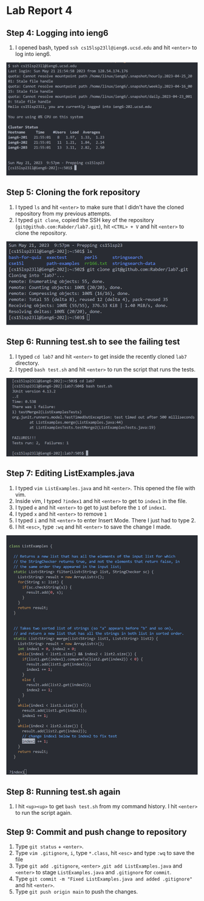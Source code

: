 # Lab Report 4

## Step  4: Logging into ieng6
1. I opened bash, typed ```ssh cs15lsp23ll@ieng6.ucsd.edu``` and hit ```<enter>``` to log into ieng6.

![Step 4](step4.png)
## Step 5: Cloning the fork repository
1. I typed ```ls``` and hit ```<enter>``` to make sure that I didn't have the cloned repository from my previous attempts. 
2. I typed ```git clone```, copied the SSH key of the repository (```git@github.com:Rabder/lab7.git```), hit ```<CTRL> + V``` and hit ```<enter>``` to clone the repository.

![Step 5](step5.png)
## Step 6: Running test.sh to see the failing test
1. I typed ```cd lab7``` and hit ```<enter>``` to get inside the recently cloned ```lab7``` directory.
2. I typed ```bash test.sh``` and hit ```<enter>``` to run the script that runs the tests.

![Step 6](step6.png)

## Step 7: Editing ListExamples.java
1. I typed ```vim ListExamples.java``` and hit ```<enter>```. This opened the file with vim. 
2. Inside vim, I typed ```?index1``` and hit ```<enter>``` to get to ```index1``` in the file.
3. I typed ```e``` and hit ```<enter>``` to get to just before the ```1``` of ```index1```. 
4. I typed ```x``` and hit ```<enter>``` to remove ```1```
5. I typed ```i``` and hit ```<enter>``` to enter Insert Mode. There I just had to type 2.
6. I hit ```<esc>```, type ```:wq``` and hit ```<enter>``` to  save the change I made.

![Step 7](step7.png)

##  Step 8: Running test.sh again
1. I hit ```<up><up>``` to get ```bash test.sh``` from my command history. I hit ```<enter>``` to run the script again.
## Step 9: Commit and push change to repository
1. Type ```git status``` + ```<enter>```.
2. Type ```vim .gitignore```, ```i```, type ```*.class```, hit ```<esc>``` and type ```:wq``` to save the file
3. Type ```git add .gitignore```, ```<enter>``` ,```git add ListExamples.java``` and ```<enter>``` to stage ```ListExamples.java``` and ```.gitignore``` for ```commit```.
4. Type ```git commit -m "Fixed ListExamples.java and added .gitignore"``` and hit ```<enter>```.
5. Type ```git push origin main``` to push the changes.
